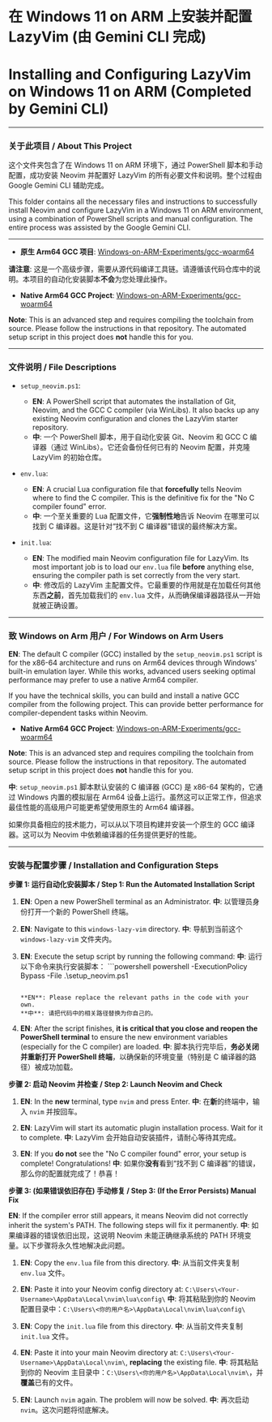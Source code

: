 # 在 Windows 11 on ARM 上安装并配置 LazyVim (由 Gemini CLI 完成)

# Installing and Configuring LazyVim on Windows 11 on ARM (Completed by Gemini CLI)

---

### 关于此项目 / About This Project

这个文件夹包含了在 Windows 11 on ARM 环境下，通过 PowerShell 脚本和手动配置，成功安装 Neovim 并配置好 LazyVim 的所有必要文件和说明。整个过程由 Google Gemini CLI 辅助完成。

This folder contains all the necessary files and instructions to successfully install Neovim and configure LazyVim in a Windows 11 on ARM environment, using a combination of PowerShell scripts and manual configuration. The entire process was assisted by the Google Gemini CLI.

---
*   **原生 Arm64 GCC 项目**: [Windows-on-ARM-Experiments/gcc-woarm64](https://github.com/Windows-on-ARM-Experiments/gcc-woarm64)

**请注意**: 这是一个高级步骤，需要从源代码编译工具链。请遵循该代码仓库中的说明。本项目的自动化安装脚本**不会**为您处理此操作。

*   **Native Arm64 GCC Project**: [Windows-on-ARM-Experiments/gcc-woarm64](https://github.com/Windows-on-ARM-Experiments/gcc-woarm64)

**Note**: This is an advanced step and requires compiling the toolchain from source. Please follow the instructions in that repository. The automated setup script in this project does **not** handle this for you.




---
### 文件说明 / File Descriptions

*   `setup_neovim.ps1`:
    *   **EN**: A PowerShell script that automates the installation of Git, Neovim, and the GCC C compiler (via WinLibs). It also backs up any existing Neovim configuration and clones the LazyVim starter repository.
    *   **中**: 一个 PowerShell 脚本，用于自动化安装 Git、Neovim 和 GCC C 编译器（通过 WinLibs）。它还会备份任何已有的 Neovim 配置，并克隆 LazyVim 的初始仓库。

*   `env.lua`:
    *   **EN**: A crucial Lua configuration file that **forcefully** tells Neovim where to find the C compiler. This is the definitive fix for the "No C compiler found" error.
    *   **中**: 一个至关重要的 Lua 配置文件，它**强制性地**告诉 Neovim 在哪里可以找到 C 编译器。这是针对“找不到 C 编译器”错误的最终解决方案。

*   `init.lua`:
    *   **EN**: The modified main Neovim configuration file for LazyVim. Its most important job is to load our `env.lua` file **before** anything else, ensuring the compiler path is set correctly from the very start.
    *   **中**: 修改后的 LazyVim 主配置文件。它最重要的作用就是在加载任何其他东西**之前**，首先加载我们的 `env.lua` 文件，从而确保编译器路径从一开始就被正确设置。

---

### 致 Windows on Arm 用户 / For Windows on Arm Users

**EN**: The default C compiler (GCC) installed by the `setup_neovim.ps1` script is for the x86-64 architecture and runs on Arm64 devices through Windows' built-in emulation layer. While this works, advanced users seeking optimal performance may prefer to use a native Arm64 compiler.

If you have the technical skills, you can build and install a native GCC compiler from the following project. This can provide better performance for compiler-dependent tasks within Neovim.

*   **Native Arm64 GCC Project**: [Windows-on-ARM-Experiments/gcc-woarm64](https://github.com/Windows-on-ARM-Experiments/gcc-woarm64)

**Note**: This is an advanced step and requires compiling the toolchain from source. Please follow the instructions in that repository. The automated setup script in this project does **not** handle this for you.

**中**: `setup_neovim.ps1` 脚本默认安装的 C 编译器 (GCC) 是 x86-64 架构的，它通过 Windows 内置的模拟层在 Arm64 设备上运行。虽然这可以正常工作，但追求最佳性能的高级用户可能更希望使用原生的 Arm64 编译器。

如果你具备相应的技术能力，可以从以下项目构建并安装一个原生的 GCC 编译器。这可以为 Neovim 中依赖编译器的任务提供更好的性能。



---

### 安装与配置步骤 / Installation and Configuration Steps

**步骤 1: 运行自动化安装脚本 / Step 1: Run the Automated Installation Script**

1.  **EN**: Open a new PowerShell terminal as an Administrator.
    **中**: 以管理员身份打开一个新的 PowerShell 终端。

2.  **EN**: Navigate to this `windows-lazy-vim` directory.
    **中**: 导航到当前这个 `windows-lazy-vim` 文件夹内。

3.  **EN**: Execute the setup script by running the following command:
    **中**: 运行以下命令来执行安装脚本：
        ```powershell
powershell -ExecutionPolicy Bypass -File .\setup_neovim.ps1
    ```

    **EN**: Please replace the relevant paths in the code with your own.
    **中**: 请把代码中的相关路径替换为你自己的。

4.  **EN**: After the script finishes, **it is critical that you close and reopen the PowerShell terminal** to ensure the new environment variables (especially for the C compiler) are loaded.
    **中**: 脚本执行完毕后，**务必关闭并重新打开 PowerShell 终端**，以确保新的环境变量（特别是 C 编译器的路径）被成功加载。

**步骤 2: 启动 Neovim 并检查 / Step 2: Launch Neovim and Check**

1.  **EN**: In the **new** terminal, type `nvim` and press Enter.
    **中**: 在**新**的终端中，输入 `nvim` 并按回车。

2.  **EN**: LazyVim will start its automatic plugin installation process. Wait for it to complete.
    **中**: LazyVim 会开始自动安装插件，请耐心等待其完成。

3.  **EN**: If you **do not** see the "No C compiler found" error, your setup is complete! Congratulations!
    **中**: 如果你**没有**看到“找不到 C 编译器”的错误，那么你的配置就完成了！恭喜！

**步骤 3: (如果错误依旧存在) 手动修复 / Step 3: (If the Error Persists) Manual Fix**

**EN**: If the compiler error still appears, it means Neovim did not correctly inherit the system's PATH. The following steps will fix it permanently.
**中**: 如果编译器的错误依旧出现，这说明 Neovim 未能正确继承系统的 PATH 环境变量。以下步骤将永久性地解决此问题。

1.  **EN**: Copy the `env.lua` file from this directory.
    **中**: 从当前文件夹复制 `env.lua` 文件。

2.  **EN**: Paste it into your Neovim config directory at: `C:\Users\<Your-Username>\AppData\Local\nvim\lua\config\`
    **中**: 将其粘贴到你的 Neovim 配置目录中：`C:\Users\<你的用户名>\AppData\Local\nvim\lua\config\`

3.  **EN**: Copy the `init.lua` file from this directory.
    **中**: 从当前文件夹复制 `init.lua` 文件。

4.  **EN**: Paste it into your main Neovim directory at: `C:\Users\<Your-Username>\AppData\Local\nvim\`, **replacing** the existing file.
    **中**: 将其粘贴到你的 Neovim 主目录中：`C:\Users\<你的用户名>\AppData\Local\nvim\`，并**覆盖**已有的文件。

5.  **EN**: Launch `nvim` again. The problem will now be solved.
    **中**: 再次启动 `nvim`。这次问题将彻底解决。
